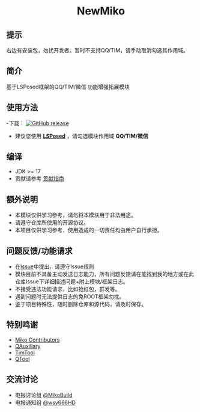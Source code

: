 <div align="center">
    <h1> NewMiko </h1>
</div>

## 提示

右边有安装包，勿扰开发者。暂时不支持QQ/TIM，请手动取消勾选其作用域。

## 简介

基于LSPosed框架的QQ/TIM/微信 功能增强拓展模块

## 使用方法

-下载：
[![GitHub release](https://img.shields.io/github/release/dartcv/Miko-Public.svg)](https://github.com/dartcv/Miko-Public/releases/latest)

- 建议您使用 **[LSPosed](https://github.com/LSPosed/LSPosed)** ，请勾选模块作用域 **QQ/TIM/微信**

## 编译

- JDK >= 17
- 贡献请参考 [贡献指南](https://github.com/hiatus169/Miko-Public/blob/main/.github/CONTRIBUTING.md)

## 额外说明

- 本模块仅供学习参考，请勿将本模块用于非法用途。
- 请遵守仓库所使用的开源协议。
- 本项目仅供学习参考，使用造成的一切责任均由用户自行承担。

## 问题反馈/功能请求

- 在[Issue](https://github.com/dartcv/Miko-Public/issues)中提出，请遵守Issue规则
- 模块目前不具备主动发送日志能力，所有问题反馈请在能找到我的地方或在此仓库Issue下详细描述问题+附上模块/框架日志。
- 不接受违法功能请求，比如抢红包，群发等。
- 遇到问题时无法提供日志的免ROOT框架勿扰。
- 鉴于项目特殊性，随时删除仓库和源代码，请及时保存。

## 特别鸣谢

- [Miko Contributors](https://github.com/hiatus169/Miko-Public/graphs/contributors)
- [QAuxiliary](https://github.com/cinit/QAuxiliary)
- [TimTool](https://github.com/suzhelan/TimTool)
- [QTool](https://github.com/Hicores/QTool)

## 交流讨论

- 电报讨论组 [@MikoBuild](https://t.me/MikoBuild)
- 电报通知组 [@wsy666HD](https://t.me/mingxi235)
